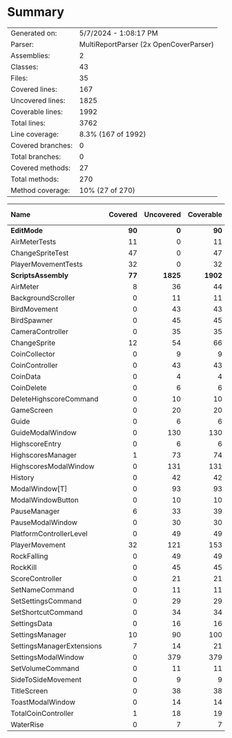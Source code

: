 ﻿# Summary
|||
|:---|:---|
| Generated on: | 5/7/2024 - 1:08:17 PM |
| Parser: | MultiReportParser (2x OpenCoverParser) |
| Assemblies: | 2 |
| Classes: | 43 |
| Files: | 35 |
| Covered lines: | 167 |
| Uncovered lines: | 1825 |
| Coverable lines: | 1992 |
| Total lines: | 3762 |
| Line coverage: | 8.3% (167 of 1992) |
| Covered branches: | 0 |
| Total branches: | 0 |
| Covered methods: | 27 |
| Total methods: | 270 |
| Method coverage: | 10% (27 of 270) |

|**Name**|**Covered**|**Uncovered**|**Coverable**|**Total**|**Line coverage**|**Covered**|**Total**|**Branch coverage**|**Covered**|**Total**|**Method coverage**|
|:---|---:|---:|---:|---:|---:|---:|---:|---:|---:|---:|---:|
|**EditMode**|**90**|**0**|**90**|**184**|**100%**|**0**|**0**|****|**7**|**7**|**100%**|
|AirMeterTests|11|0|11|30|100%|0|0||1|1|100%|
|ChangeSpriteTest|47|0|47|89|100%|0|0||4|4|100%|
|PlayerMovementTests|32|0|32|65|100%|0|0||2|2|100%|
|**ScriptsAssembly**|**77**|**1825**|**1902**|**5021**|**4%**|**0**|**0**|****|**20**|**263**|**7.6%**|
|AirMeter|8|36|44|82|18.1%|0|0||2|3|66.6%|
|BackgroundScroller|0|11|11|29|0%|0|0||0|3|0%|
|BirdMovement|0|43|43|71|0%|0|0||0|5|0%|
|BirdSpawner|0|45|45|70|0%|0|0||0|6|0%|
|CameraController|0|35|35|87|0%|0|0||0|7|0%|
|ChangeSprite|12|54|66|117|18.1%|0|0||3|7|42.8%|
|CoinCollector|0|9|9|27|0%|0|0||0|2|0%|
|CoinController|0|43|43|102|0%|0|0||0|9|0%|
|CoinData|0|4|4|62|0%|0|0||0|1|0%|
|CoinDelete|0|6|6|17|0%|0|0||0|1|0%|
|DeleteHighscoreCommand|0|10|10|179|0%|0|0||0|3|0%|
|GameScreen|0|20|20|45|0%|0|0||0|4|0%|
|Guide|0|6|6|29|0%|0|0||0|2|0%|
|GuideModalWindow|0|130|130|257|0%|0|0||0|20|0%|
|HighscoreEntry|0|6|6|183|0%|0|0||0|1|0%|
|HighscoresManager|1|73|74|183|1.3%|0|0||1|9|11.1%|
|HighscoresModalWindow|0|131|131|219|0%|0|0||0|9|0%|
|History|0|42|42|78|0%|0|0||0|10|0%|
|ModalWindow[T]|0|93|93|166|0%|0|0||0|22|0%|
|ModalWindowButton|0|10|10|35|0%|0|0||0|2|0%|
|PauseManager|6|33|39|78|15.3%|0|0||2|4|50%|
|PauseModalWindow|0|30|30|85|0%|0|0||0|10|0%|
|PlatformControllerLevel|0|49|49|101|0%|0|0||0|6|0%|
|PlayerMovement|32|121|153|268|20.9%|0|0||7|13|53.8%|
|RockFalling|0|49|49|92|0%|0|0||0|6|0%|
|RockKill|0|45|45|74|0%|0|0||0|4|0%|
|ScoreController|0|21|21|49|0%|0|0||0|5|0%|
|SetNameCommand|0|11|11|179|0%|0|0||0|3|0%|
|SetSettingsCommand|0|29|29|179|0%|0|0||0|3|0%|
|SetShortcutCommand|0|34|34|179|0%|0|0||0|3|0%|
|SettingsData|0|16|16|241|0%|0|0||0|2|0%|
|SettingsManager|10|90|100|241|10%|0|0||3|17|17.6%|
|SettingsManagerExtensions|7|14|21|241|33.3%|0|0||1|2|50%|
|SettingsModalWindow|0|379|379|552|0%|0|0||0|32|0%|
|SetVolumeCommand|0|11|11|179|0%|0|0||0|3|0%|
|SideToSideMovement|0|9|9|19|0%|0|0||0|2|0%|
|TitleScreen|0|38|38|118|0%|0|0||0|9|0%|
|ToastModalWindow|0|14|14|28|0%|0|0||0|6|0%|
|TotalCoinController|1|18|19|62|5.2%|0|0||1|5|20%|
|WaterRise|0|7|7|18|0%|0|0||0|2|0%|
